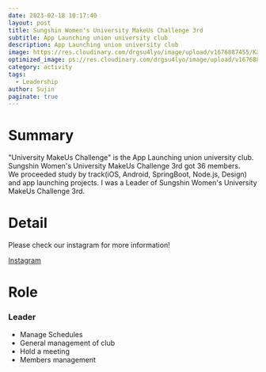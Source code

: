 ```yaml
---
date: 2023-02-18 10:17:40
layout: post
title: Sungshin Women's University MakeUs Challenge 3rd
subtitle: App Launching union university club
description: App Launching union university club 
image: https://res.cloudinary.com/drgsu4lyo/image/upload/v1676887455/KakaoTalk_20230220_190333185_swhceu.jpg
optimized_image: ps://res.cloudinary.com/drgsu4lyo/image/upload/v1676887455/KakaoTalk_20230220_190333185_swhceu.jpg
category: activity
tags:
  - Leadership
author: Sujin
paginate: true
---
```

<h1>Summary</h1>
"University MakeUs Challenge" is the App Launching union university club. Sungshin Women's University MakeUs Challenge 3rd got 36 members.
<br/>
We proceeded study by track(iOS, Android, SpringBoot, Node.js, Design) and app launching projects. I was a Leader of Sungshin Women's University MakeUs Challenge 3rd. 

<h1>Detail</h1>
Please check our instagram for more information! <br/>

[Instagram](https://www.instagram.com/sswu_makeus_challenge/)

<h1>Role</h1>
<h3>Leader</h3>
<ul>
  <li>Manage Schedules</li>
  <li>General management of club</li>
  <li>Hold a meeting</li>
  <li>Members management</li>
</ul>